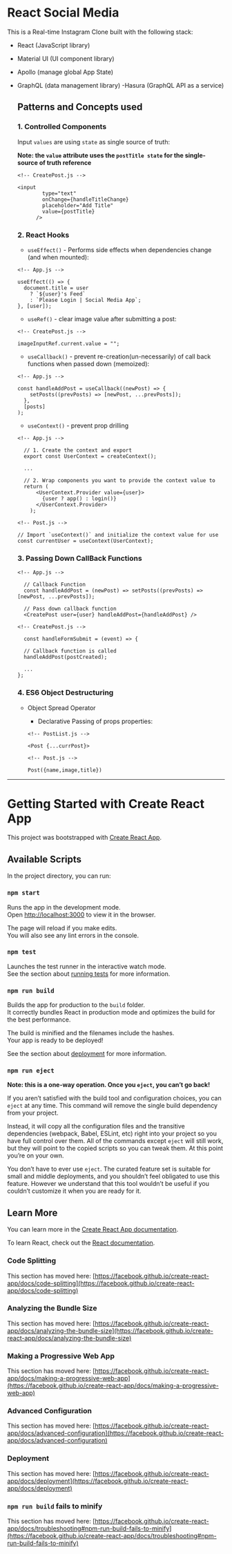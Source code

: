 # React Social Media

This is a Real-time Instagram Clone built with the following stack:

- React (JavaScript library)
- Material UI (UI component library)
- Apollo (manage global App State)
- GraphQL (data management library)
  -Hasura (GraphQL API as a service)

  ## Patterns and Concepts used

  ### 1. Controlled Components

  Input `values` are using `state` as single source of truth:

  **Note: the `value` attribute uses the `postTitle state` for the single-source of truth reference**

  ```
  <!-- CreatePost.js -->

  <input
          type="text"
          onChange={handleTitleChange}
          placeholder="Add Title"
          value={postTitle}
        />
  ```

  ### 2. React Hooks

  - `useEffect()` - Performs side effects when dependencies change (and when mounted):

  ```
  <!-- App.js -->

  useEffect(() => {
    document.title = user
      ? `${user}'s Feed`
      : `Please Login | Social Media App`;
  }, [user]);
  ```

  - `useRef()` - clear image value after submitting a post:

  ```
  <!-- CreatePost.js -->

  imageInputRef.current.value = "";
  ```

  - `useCallback()` - prevent re-creation(un-necessarily) of call back functions when passed down (memoized):

  ```
  <!-- App.js -->

  const handleAddPost = useCallback((newPost) => {
      setPosts((prevPosts) => [newPost, ...prevPosts]);
    },
    [posts]
  );
  ```

  - `useContext()` - prevent prop drilling

  ```
  <!-- App.js -->

    // 1. Create the context and export
    export const UserContext = createContext();

    ...

    // 2. Wrap components you want to provide the context value to
    return (
        <UserContext.Provider value={user}>
          {user ? app() : login()}
        </UserContext.Provider>
      );

  <!-- Post.js -->

  // Import `useContext()` and initialize the context value for use
  const currentUser = useContext(UserContext);

  ```

  ### 3. Passing Down CallBack Functions

  ```
  <!-- App.js -->

    // Callback Function
    const handleAddPost = (newPost) => setPosts((prevPosts) => [newPost, ...prevPosts]);

    // Pass down callback function
    <CreatePost user={user} handleAddPost={handleAddPost} />

  <!-- CreatePost.js -->

    const handleFormSubmit = (event) => {

    // Callback function is called
    handleAddPost(postCreated);

    ...
  };
  ```

  ### 4. ES6 Object Destructuring

  - Object Spread Operator

    - Declarative Passing of props properties:

    ```
    <!-- PostList.js -->

    <Post {...currPost}>

    <!-- Post.js -->

    Post({name,image,title})
    ```

---

# Getting Started with Create React App

This project was bootstrapped with [Create React App](https://github.com/facebook/create-react-app).

## Available Scripts

In the project directory, you can run:

### `npm start`

Runs the app in the development mode.\
Open [http://localhost:3000](http://localhost:3000) to view it in the browser.

The page will reload if you make edits.\
You will also see any lint errors in the console.

### `npm test`

Launches the test runner in the interactive watch mode.\
See the section about [running tests](https://facebook.github.io/create-react-app/docs/running-tests) for more information.

### `npm run build`

Builds the app for production to the `build` folder.\
It correctly bundles React in production mode and optimizes the build for the best performance.

The build is minified and the filenames include the hashes.\
Your app is ready to be deployed!

See the section about [deployment](https://facebook.github.io/create-react-app/docs/deployment) for more information.

### `npm run eject`

**Note: this is a one-way operation. Once you `eject`, you can’t go back!**

If you aren’t satisfied with the build tool and configuration choices, you can `eject` at any time. This command will remove the single build dependency from your project.

Instead, it will copy all the configuration files and the transitive dependencies (webpack, Babel, ESLint, etc) right into your project so you have full control over them. All of the commands except `eject` will still work, but they will point to the copied scripts so you can tweak them. At this point you’re on your own.

You don’t have to ever use `eject`. The curated feature set is suitable for small and middle deployments, and you shouldn’t feel obligated to use this feature. However we understand that this tool wouldn’t be useful if you couldn’t customize it when you are ready for it.

## Learn More

You can learn more in the [Create React App documentation](https://facebook.github.io/create-react-app/docs/getting-started).

To learn React, check out the [React documentation](https://reactjs.org/).

### Code Splitting

This section has moved here: [https://facebook.github.io/create-react-app/docs/code-splitting](https://facebook.github.io/create-react-app/docs/code-splitting)

### Analyzing the Bundle Size

This section has moved here: [https://facebook.github.io/create-react-app/docs/analyzing-the-bundle-size](https://facebook.github.io/create-react-app/docs/analyzing-the-bundle-size)

### Making a Progressive Web App

This section has moved here: [https://facebook.github.io/create-react-app/docs/making-a-progressive-web-app](https://facebook.github.io/create-react-app/docs/making-a-progressive-web-app)

### Advanced Configuration

This section has moved here: [https://facebook.github.io/create-react-app/docs/advanced-configuration](https://facebook.github.io/create-react-app/docs/advanced-configuration)

### Deployment

This section has moved here: [https://facebook.github.io/create-react-app/docs/deployment](https://facebook.github.io/create-react-app/docs/deployment)

### `npm run build` fails to minify

This section has moved here: [https://facebook.github.io/create-react-app/docs/troubleshooting#npm-run-build-fails-to-minify](https://facebook.github.io/create-react-app/docs/troubleshooting#npm-run-build-fails-to-minify)
